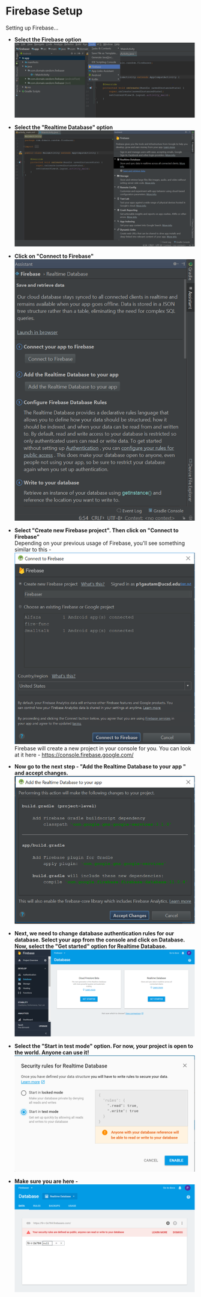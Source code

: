 # Firebase Setup

Setting up Firebase...

- **Select the Firebase option**
![Step 1](https://raw.githubusercontent.com/ucsdcses/CSES-Android-Workshop/master/Part%203%20-%20Firebase%20Setup/f1.PNG)  

- **Select the "Realtime Database" option**
![Step 2](https://github.com/ucsdcses/CSES-Android-Workshop/blob/master/Part%203%20-%20Firebase%20Setup/f2.PNG)  

- **Click on "Connect to Firebase"** <br />
![Step 3](https://github.com/ucsdcses/CSES-Android-Workshop/blob/master/Part%203%20-%20Firebase%20Setup/f3.PNG)  

- **Select "Create new Firebase project". Then click on "Connect to Firebase"**  
Depending on your previous usage of Firebase, you'll see something similar to this -   
![Step 4](https://github.com/ucsdcses/CSES-Android-Workshop/blob/master/Part%203%20-%20Firebase%20Setup/f4.PNG)  
Firebase will create a new project in your console for you. You can look at it here - https://console.firebase.google.com/  

- **Now go to the next step - "Add the Realtime Database to your app " and accept changes.**  
![Step 5](https://github.com/ucsdcses/CSES-Android-Workshop/blob/master/Part%203%20-%20Firebase%20Setup/f5.PNG)  
- **Next, we need to change database authentication rules for our database. Select your app from the console and click on Database. Now, select the "Get started" option for Realtime Database.**  
![Step 6](https://github.com/ucsdcses/CSES-Android-Workshop/blob/master/Part%203%20-%20Firebase%20Setup/f6.PNG)  
- **Select the "Start in test mode" option. For now, your project is open to the world. Anyone can use it!**  
![Step 7](https://github.com/ucsdcses/CSES-Android-Workshop/blob/master/Part%203%20-%20Firebase%20Setup/f7.PNG)  
- **Make sure you are here -**   
![Step 8](https://github.com/ucsdcses/CSES-Android-Workshop/blob/master/Part%203%20-%20Firebase%20Setup/f8.PNG)